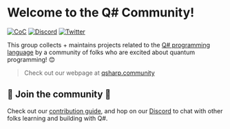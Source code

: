# Welcome to the Q# Community!

[![CoC](https://img.shields.io/badge/Q%23%20Community-Code%20of%20Conduct-%233b9cba?color=409ae1&)](https://qsharp.community/coc)
[![Discord](https://img.shields.io/discord/724763240751562794?color=409ae1&logo=Discord)](https://discord.qsharp.community)
[![Twitter](https://img.shields.io/twitter/follow/qsharpcommunity?color=409ae1&logo=twitter&style=flat)](https://twitter.com/qsharpcommunity)

This group collects + maintains projects related to the [Q# programming language](https://docs.microsoft.com/quantum) by a community of folks who are excited about quantum programming! 😊

> Check out our webpage at [qsharp.community](https://qsharp.community)

## 💙 Join the community 💙
Check out our [contribution guide](https://qsharp.community/contributing/), and hop on our [Discord](https://discord.qsharp.community) to chat with other folks learning and building with Q#.
